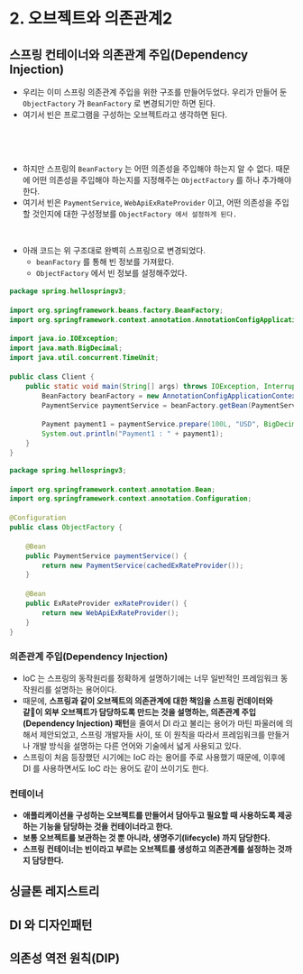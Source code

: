 # 2. 오브젝트와 의존관계2

## 스프링 컨테이너와 의존관계 주입(Dependency Injection)&#x20;

* 우리는 이미 스프링 의존관계 주입을 위한 구조를 만들어두었다. 우리가 만들어 둔 `ObjectFactory` 가 `BeanFactory` 로 변경되기만 하면 된다.&#x20;
* 여기서 빈은 프로그램을 구성하는 오브젝트라고 생각하면 된다.&#x20;

<figure><img src="../../../.gitbook/assets/스크린샷 2024-12-04 19.35.58.png" alt=""><figcaption></figcaption></figure>

<figure><img src="../../../.gitbook/assets/스크린샷 2024-12-04 19.36.08.png" alt=""><figcaption></figcaption></figure>

* 하지만 스프링의 `BeanFactory` 는 어떤 의존성을 주입해야 하는지 알 수 없다. 때문에 어떤 의존성을 주입해야 하는지를 지정해주는 `ObjectFactory` 를 하나 추가해야 한다.&#x20;
* 여기서 빈은 `PaymentService`, `WebApiExRateProvider` 이고, 어떤 의존성을 주입할 것인지에 대한 구성정보를 `ObjectFactory 에서 설정하게 된다.`

<figure><img src="../../../.gitbook/assets/스크린샷 2024-12-04 19.45.59.png" alt=""><figcaption></figcaption></figure>

* 아래 코드는 위 구조대로 완벽히 스프링으로 변경되었다.&#x20;
  * `beanFactory` 를 통해 빈 정보를 가져왔다.&#x20;
  * `ObjectFactory` 에서 빈 정보를 설정해주었다.&#x20;

```java
package spring.hellospringv3;

import org.springframework.beans.factory.BeanFactory;
import org.springframework.context.annotation.AnnotationConfigApplicationContext;

import java.io.IOException;
import java.math.BigDecimal;
import java.util.concurrent.TimeUnit;

public class Client {
    public static void main(String[] args) throws IOException, InterruptedException {
        BeanFactory beanFactory = new AnnotationConfigApplicationContext(ObjectFactory.class);
        PaymentService paymentService = beanFactory.getBean(PaymentService.class);

        Payment payment1 = paymentService.prepare(100L, "USD", BigDecimal.valueOf(50.7));
        System.out.println("Payment1 : " + payment1);
    }
}
```

```java
package spring.hellospringv3;

import org.springframework.context.annotation.Bean;
import org.springframework.context.annotation.Configuration;

@Configuration
public class ObjectFactory {

    @Bean
    public PaymentService paymentService() {
        return new PaymentService(cachedExRateProvider());
    }

    @Bean
    public ExRateProvider exRateProvider() {
        return new WebApiExRateProvider();
    }
}
```

### 의존관계 주입(Dependency Injection)&#x20;

* IoC 는 스프링의 동작원리를 정확하게 설명하기에는 너무 일반적인 프레임워크 동작원리를 설명하는 용어이다.&#x20;
* 때문에, **스프링과 같이 오브젝트의 의존관계에 대한 책임을 스프링 컨데이터와 같이 외부 오브젝트가 담당하도록 만드는 것을 설명하는, 의존관계 주입(Dependency Injection) 패턴**을 줄여서 DI 라고 불리는 용어가 마틴 파울러에 의해서 제안되었고, 스프링 개발자들 사이, 또 이 원칙을 따라서 프레임워크를 만들거나 개발 방식을 설명하는 다른 언어와 기술에서 넓게 사용되고 있다.&#x20;
* 스프링이 처음 등장했던 시기에는 IoC 라는 용어를 주로 사용했기 때문에, 이후에 DI 를 사용하면서도 IoC 라는 용어도 같이 쓰이기도 한다.&#x20;

### 컨테이너&#x20;

* **애플리케이션을 구성하는 오브젝트를 만들어서 담아두고 필요할 때 사용하도록 제공하는 기능을 담당하는 것을 컨테이너라고 한다.**&#x20;
* **보통 오브젝트를 보관하는 것 뿐 아니라, 생명주기(lifecycle) 까지 담당한다.**&#x20;
* **스프링 컨테이너는 빈이라고 부르는 오브젝트를 생성하고 의존관계를 설정하는 것까지 담당한다.**&#x20;

## 싱글톤 레지스트리&#x20;

## DI 와 디자인패턴&#x20;

## 의존성 역전 원칙(DIP)&#x20;


